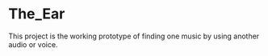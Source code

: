 # The_Ear
This project is the working prototype of finding one music by using another audio or voice.

